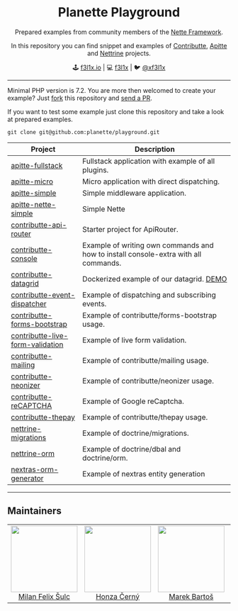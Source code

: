<h1 align=center>Planette Playground</h1>

<p align=center>
   Prepared examples from community members of the <a href="https://nette.org">Nette Framework</a>. 
</p>

<p align=center>
   In this repository you can find snippet and examples of <a href="https://contributte.org">Contributte</a>,
   <a href="https://contributte.org/apitte/">Apitte</a> and <a href="https://contributte.org/nettrine/">Nettrine</a> projects.
</p>

<p align=center>
🕹 <a href="https://f3l1x.io">f3l1x.io</a> | 💻 <a href="https://github.com/f3l1x">f3l1x</a> | 🐦 <a href="https://twitter.com/xf3l1x">@xf3l1x</a>
</p>

---

Minimal PHP version is 7.2. You are more then welcomed to create your example? Just [fork](https://github.com/planette/playground/fork) this repository and [send a PR](https://github.com/planette/playground/pulls).


If you want to test some example just clone this repository and take a look at prepared examples.

```
git clone git@github.com:planette/playground.git
```

| Project | Description |
|-|-|
| [apitte-fullstack](https://github.com/planette/playground/tree/master/apitte-fullstack) | Fullstack application with example of all plugins. |
| [apitte-micro](https://github.com/planette/playground/tree/master/apitte-micro) | Micro application with direct dispatching. |
| [apitte-simple](https://github.com/planette/playground/tree/master/apitte-simple) | Simple middleware application. |
| [apitte-nette-simple](https://github.com/planette/playground/tree/master/apitte-nette-simple) | Simple Nette |
| [contributte-api-router](https://github.com/contributte/playground/tree/master/contributte-api-router) | Starter project for ApiRouter. |
| [contributte-console](https://github.com/contributte/playground/tree/master/contributte-console) | Example of writing own commands and how to install console-extra with all commands. |
| [contributte-datagrid](https://github.com/contributte/playground/tree/master/contributte-datagrid) | Dockerized example of our datagrid. [DEMO](https://examples.contributte.org/packages/datagrid/) |
| [contributte-event-dispatcher](https://github.com/contributte/playground/tree/master/contributte-event-dispatcher) | Example of dispatching and subscribing events. |
| [contributte-forms-bootstrap](https://github.com/contributte/playground/tree/master/contributte-forms-bootstrap) | Example of contributte/forms-bootstrap usage. |
| [contributte-live-form-validation](https://github.com/contributte/playground/tree/master/contributte-live-form-validation) | Example of live form validation. |
| [contributte-mailing](https://github.com/contributte/playground/tree/master/contributte-mailing) | Example of contributte/mailing usage. |
| [contributte-neonizer](https://github.com/contributte/playground/tree/master/contributte-neonizer) | Example of contributte/neonizer usage. |
| [contributte-reCAPTCHA](https://github.com/contributte/playground/tree/master/contributte-reCAPTCHA) | Example of Google reCaptcha. |
| [contributte-thepay](https://github.com/contributte/playground/tree/master/contributte-thepay) | Example of contributte/thepay usage. |
| [nettrine-migrations](https://github.com/planette/playground/tree/master/nettrine-migrations) | Example of doctrine/migrations. |
| [nettrine-orm](https://github.com/planette/playground/tree/master/nettrine-orm) | Example of doctrine/dbal and doctrine/orm. |
| [nextras-orm-generator](https://github.com/planette/playground/tree/master/nextras-orm-generator) | Example of nextras entity generation |

---

## Maintainers

<table>
  <tbody>
    <tr>
      <td align="center">
        <a href="https://github.com/f3l1x">
            <img width="150" height="150" src="https://avatars2.githubusercontent.com/u/538058?v=4&s=130">
        </a>
        </br>
        <a href="https://github.com/f3l1x">Milan Felix Šulc</a>
      </td>
      <td align="center">
        <a href="https://github.com/chemix">
            <img width="150" height="150" src="https://avatars0.githubusercontent.com/u/42802?s=130&v=4">
        </a>
        </br>
        <a href="https://github.com/chemix">Honza Černý</a>
      </td>
      <td align="center">
        <a href="https://github.com/mabar">
            <img width="150" height="150" src="https://avatars0.githubusercontent.com/u/20974277?s=130&v=4">
        </a>
        </br>
        <a href="https://github.com/mabar">Marek Bartoš</a>
      </td>
			<td align="center">
				<a href="https://github.com/paveljanda">
						<img width="150" height="150" src="https://avatars0.githubusercontent.com/u/1488874?s=400&v=4">
				</a>
				</br>
				<a href="https://github.com/paveljanda">Pavel Janda</a>
			</td>
			<td align="center">
				<a href="https://github.com/dakorpar">
						<img width="150" height="150" src="https://avatars0.githubusercontent.com/u/9303856?v=4&s=400">
				</a>
				</br>
				<a href="https://github.com/dakorpar">Dalibor Korpar</a>
			</td>
    </tr>
  </tbody>
</table>
